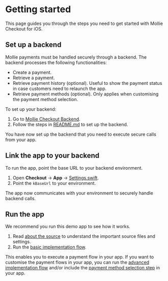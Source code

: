 # Getting started

This page guides you through the steps you need to get started with Mollie Checkout for iOS.

## Set up a backend

Mollie payments must be handled securely through a backend. The backend processes the following functionalities:

-   Create a payment.
-   Retrieve a payment.
-   Retrieve payment history (optional). Useful to show the payment status in case customers need to relaunch the app.
-   Retrieve payment methods (optional). Only applies when customising the payment method selection.

To set up your backend:

1.  Go to [Mollie Checkout Backend](https://github.com/mollie/demo-checkout-backend).
2.  Follow the steps in [README.md](https://github.com/mollie/demo-checkout-backend#readme) to set up the backend.

You have now set up the backend that you need to execute secure calls from your app.

## Link the app to your backend

To run the app, point the base URL to your backend environment.

1.  Open **Checkout** → **App** → [Settings.swift](Checkout/App/Settings.swift).
2.  Point the `kBaseUrl` to your environment.

The app now communicates with your environment to securely handle backend calls.

## Run the app

We recommend you run this demo app to see how it works.

1.  Read [about the source](SOURCE.md) to understand the important source files and settings.
2.  Run the [basic implementation flow](FLOW_BASIC.md).

This enables you to execute a payment flow in your app. If you want to customise the payment flows in your app, you can run the [advanced implementation flow](FLOW_ADVANCED.md) and/or include the [payment method selection step](IMPLEMENT_PAYMENT_METHODS.md) in your app.

